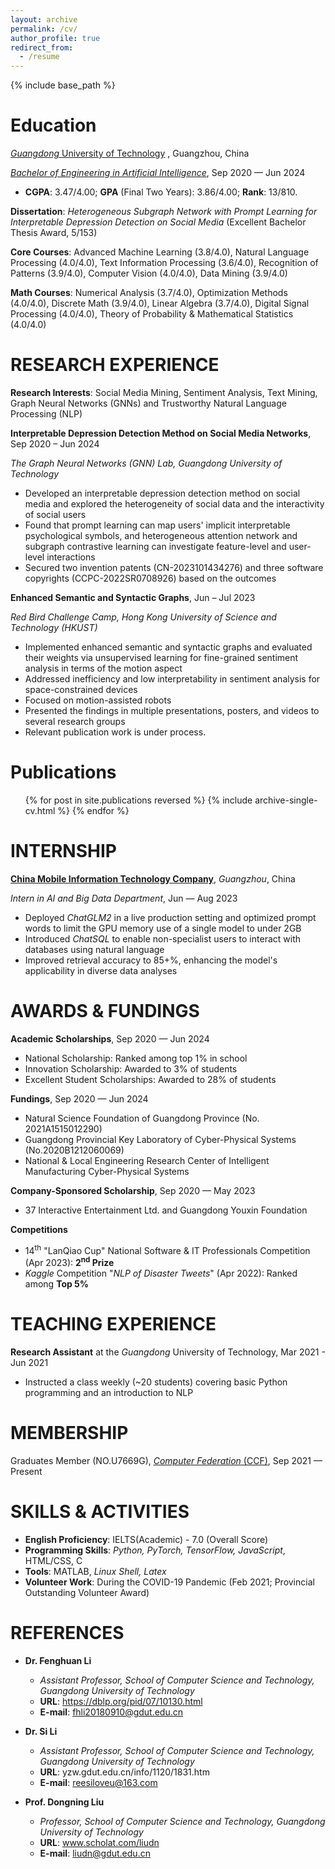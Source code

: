 ```yaml
---
layout: archive
permalink: /cv/
author_profile: true
redirect_from:
  - /resume
---
```


{% include base_path %}

Education
======
[_Guangdong_ University of Technology](https://english.gdut.edu.cn/) , Guangzhou, China

[_Bachelor of Engineering in Artificial Intelligence_](https://www.usnews.com/education/best-global-universities/guangdong-university-of-technology-529270), Sep 2020 — Jun 2024

* **CGPA**: 3.47/4.00; **GPA** (Final Two Years): 3.86/4.00; **Rank**: 13/810.

  
**Dissertation**: _Heterogeneous Subgraph Network with Prompt Learning for Interpretable Depression Detection on Social Media_ (Excellent Bachelor Thesis Award, 5/153)

**Core Courses**: Advanced Machine Learning (3.8/4.0), Natural Language Processing (4.0/4.0), Text Information Processing (3.6/4.0), Recognition of Patterns (3.9/4.0), Computer Vision (4.0/4.0), Data Mining (3.9/4.0)

**Math Courses**: Numerical Analysis (3.7/4.0), Optimization Methods (4.0/4.0), Discrete Math (3.9/4.0), Linear Algebra (3.7/4.0), Digital Signal Processing (4.0/4.0), Theory of Probability & Mathematical Statistics (4.0/4.0)

RESEARCH EXPERIENCE
======
**Research Interests**: Social Media Mining, Sentiment Analysis, Text Mining, Graph Neural Networks (GNNs) and Trustworthy Natural Language Processing (NLP)

**Interpretable Depression Detection Method on Social Media Networks**, Sep 2020 – Jun 2024

_The Graph Neural Networks (GNN) Lab, Guangdong University of Technology_
* Developed an interpretable depression detection method on social media and explored the heterogeneity of social data and the interactivity of social users
* Found that prompt learning can map users' implicit interpretable psychological symbols, and heterogeneous attention network and subgraph contrastive learning can investigate feature-level and user-level interactions
* Secured two invention patents (CN-2023101434276) and three software copyrights (CCPC-2022SR0708926) based on the outcomes

**Enhanced Semantic and Syntactic Graphs**, Jun – Jul 2023

_Red Bird Challenge Camp, Hong Kong University of Science and Technology (HKUST)_
 	
* Implemented enhanced semantic and syntactic graphs and evaluated their weights via unsupervised learning for fine-grained sentiment analysis in terms of the motion aspect
* Addressed inefficiency and low interpretability in sentiment analysis for space-constrained devices
* Focused on motion-assisted robots
* Presented the findings in multiple presentations, posters, and videos to several research groups
* Relevant publication work is under process.

Publications
======
  <ul>{% for post in site.publications reversed %}
    {% include archive-single-cv.html %}
  {% endfor %}</ul>

INTERNSHIP
======
[**China Mobile Information Technology Company**](https://www.cmi.chinamobile.com/en), _Guangzhou_, China

_Intern in AI and Big Data Department_, Jun — Aug 2023
* Deployed _ChatGLM2_ in a live production setting and optimized prompt words to limit the GPU memory use of a single model to under 2GB
* Introduced _ChatSQL_ to enable non-specialist users to interact with databases using natural language
* Improved retrieval accuracy to 85+%, enhancing the model's applicability in diverse data analyses 

AWARDS & FUNDINGS
======
**Academic Scholarships**, Sep 2020 — Jun 2024
* National Scholarship: Ranked among top 1% in school
* Innovation Scholarship: Awarded to 3% of students
* Excellent Student Scholarships: Awarded to 28% of students

**Fundings**, Sep 2020 — Jun 2024
* Natural Science Foundation of Guangdong Province (No. 2021A1515012290)
* Guangdong Provincial Key Laboratory of Cyber-Physical Systems (No.2020B1212060069)
* National & Local Engineering Research Center of Intelligent Manufacturing Cyber-Physical Systems
  
**Company-Sponsored Scholarship**, Sep 2020 — May 2023
* 37 Interactive Entertainment Ltd. and Guangdong Youxin Foundation
  
**Competitions**
* 14<sup>th</sup> "LanQiao Cup" National Software & IT Professionals Competition (Apr 2023): **2<sup>nd</sup> Prize**
* _Kaggle_ Competition "_NLP of Disaster Tweets_" (Apr 2022): Ranked among **Top 5%**

TEACHING EXPERIENCE
======
**Research Assistant** at the _Guangdong_ University of Technology, Mar 2021 - Jun 2021
* Instructed a class weekly (~20 students) covering basic Python programming and an introduction to NLP

MEMBERSHIP
======
Graduates Member (NO.U7669G), [_Computer Federation_ (CCF)](https://www.ccf.org.cn/en/), Sep 2021 — Present

SKILLS & ACTIVITIES
======
* **English Proficiency**: IELTS(Academic) - 7.0 (Overall Score)
* **Programming Skills**: _Python, PyTorch, TensorFlow, JavaScript_, HTML/CSS, C
* **Tools**: MATLAB, _Linux Shell, Latex_
* **Volunteer Work**: During the COVID-19 Pandemic (Feb 2021; Provincial Outstanding Volunteer
Award)

REFERENCES
======
* **Dr. Fenghuan Li**
  * _Assistant Professor, School of Computer Science and Technology, Guangdong University of Technology_
  * **URL**: https://dblp.org/pid/07/10130.html
  * **E-mail**: fhli20180910@gdut.edu.cn
 
* **Dr. Si Li**
  * _Assistant Professor, School of Computer Science and Technology, Guangdong University of Technology_
  * **URL**: yzw.gdut.edu.cn/info/1120/1831.htm
  * **E-mail**: reesiloveu@163.com
  
* **Prof. Dongning Liu**
  * _Professor, School of Computer Science and Technology, Guangdong University of Technology_
  * **URL**: www.scholat.com/liudn
  * **E-mail**: liudn@gdut.edu.cn
